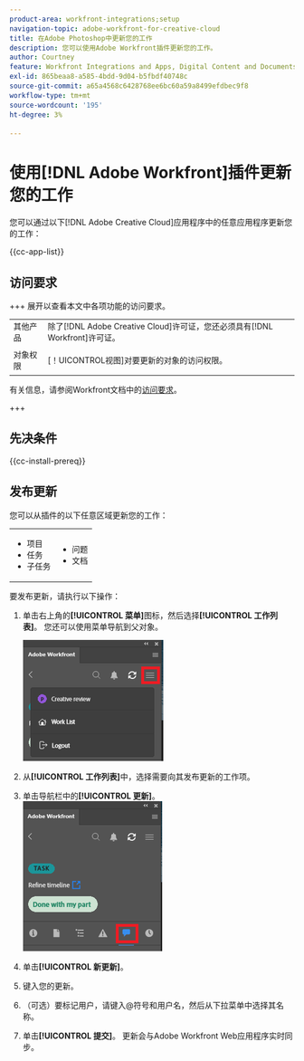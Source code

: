 ```yaml
---
product-area: workfront-integrations;setup
navigation-topic: adobe-workfront-for-creative-cloud
title: 在Adobe Photoshop中更新您的工作
description: 您可以使用Adobe Workfront插件更新您的工作。
author: Courtney
feature: Workfront Integrations and Apps, Digital Content and Documents
exl-id: 865beaa8-a585-4bdd-9d04-b5fbdf40748c
source-git-commit: a65a4568c6428768ee6bc60a59a8499efdbec9f8
workflow-type: tm+mt
source-wordcount: '195'
ht-degree: 3%

---
```


# 使用[!DNL Adobe Workfront]插件更新您的工作

您可以通过以下[!DNL Adobe Creative Cloud]应用程序中的任意应用程序更新您的工作：

{{cc-app-list}}

## 访问要求

+++ 展开以查看本文中各项功能的访问要求。


<table style="table-layout:auto"> 
 <col> 
 </col> 
 <col> 
 </col> 
 <tbody> 
  <tr> 
   <!--<td role="rowheader">[!DNL Adobe Workfront] package</td> 
   <td>Any</td> 
  </tr> 
  <tr data-mc-conditions=""> 
   <td role="rowheader">[!DNL Adobe Workfront] license</td> 
   <td> 
   <p>Standard</p>
   <p>Work or higher</p> </td> 
  </tr> -->
  <tr> 
   <td role="rowheader">其他产品</td> 
   <td>除了[!DNL Adobe Creative Cloud]许可证，您还必须具有[!DNL Workfront]许可证。</td> 
  </tr> 
  <tr> 
   <td role="rowheader">对象权限</td> 
   <td> <p>[！UICONTROL视图]对要更新的对象的访问权限。 </p></td> 
  </tr> 
 </tbody> 
</table>

有关信息，请参阅Workfront文档中的[访问要求](/help/quicksilver/administration-and-setup/add-users/access-levels-and-object-permissions/access-level-requirements-in-documentation.md)。

+++

## 先决条件

{{cc-install-prereq}}

## 发布更新

您可以从插件的以下任意区域更新您的工作：

<table style="table-layout:auto"> 
 <col> 
 <col> 
 <tbody> 
  <tr> 
   <td> 
    <ul> 
     <li>项目</li> 
     <li>任务</li> 
     <li>子任务</li> 
    </ul> </td> 
   <td> 
    <ul> 
     <li>问题</li> 
     <li>文档</li> 
    </ul> </td> 
  </tr> 
 </tbody> 
</table>

要发布更新，请执行以下操作：

1. 单击右上角的&#x200B;**[!UICONTROL 菜单]**&#x200B;图标，然后选择&#x200B;**[!UICONTROL 工作列表]**。 您还可以使用菜单导航到父对象。

   ![返回工作列表](assets/go-back-to-work-list-350x314.png)

1. 从&#x200B;**[!UICONTROL 工作列表]**&#x200B;中，选择需要向其发布更新的工作项。
1. 单击导航栏中的&#x200B;**[!UICONTROL 更新]**。\
   ![Photoshop更新](assets/photoshop-update-350x295.png)

1. 单击&#x200B;**[!UICONTROL 新更新]**。
1. 键入您的更新。
1. （可选）要标记用户，请键入@符号和用户名，然后从下拉菜单中选择其名称。
1. 单击&#x200B;**[!UICONTROL 提交]**。 更新会与Adobe Workfront Web应用程序实时同步。

